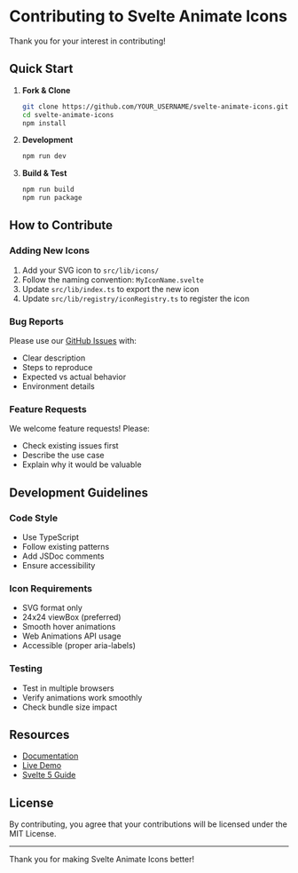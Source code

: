 # Contributing to Svelte Animate Icons

Thank you for your interest in contributing!

## Quick Start

1. **Fork & Clone**
   ```bash
   git clone https://github.com/YOUR_USERNAME/svelte-animate-icons.git
   cd svelte-animate-icons
   npm install
   ```

2. **Development**
   ```bash
   npm run dev
   ```

3. **Build & Test**
   ```bash
   npm run build
   npm run package
   ```

## How to Contribute

### Adding New Icons

1. Add your SVG icon to `src/lib/icons/`
2. Follow the naming convention: `MyIconName.svelte`
3. Update `src/lib/index.ts` to export the new icon
4. Update `src/lib/registry/iconRegistry.ts` to register the icon

### Bug Reports

Please use our [GitHub Issues](https://github.com/serhat-yildiz/svelte-animate-icons/issues) with:
- Clear description
- Steps to reproduce
- Expected vs actual behavior
- Environment details

### Feature Requests

We welcome feature requests! Please:
- Check existing issues first
- Describe the use case
- Explain why it would be valuable

## Development Guidelines

### Code Style
- Use TypeScript
- Follow existing patterns
- Add JSDoc comments
- Ensure accessibility

### Icon Requirements
- SVG format only
- 24x24 viewBox (preferred)
- Smooth hover animations
- Web Animations API usage
- Accessible (proper aria-labels)

### Testing
- Test in multiple browsers
- Verify animations work smoothly
- Check bundle size impact

## Resources

- [Documentation](https://serhat-yildiz.github.io/svelte-animate-icons/docs)
- [Live Demo](https://serhat-yildiz.github.io/svelte-animate-icons/)
- [Svelte 5 Guide](https://svelte.dev/)

## License

By contributing, you agree that your contributions will be licensed under the MIT License.

---

Thank you for making Svelte Animate Icons better!
